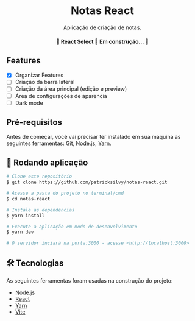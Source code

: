 <h1 align="center">Notas React</h1>

<p align="center">Aplicação de criação de notas.</p>

<h4 align="center"> 
	🚧  React Select 🚀 Em construção...  🚧
</h4>

## Features

- [x] Organizar Features
- [ ] Criação da barra lateral
- [ ] Criação da área principal (edição e preview)
- [ ] Área de configurações de aparencia
- [ ] Dark mode

## Pré-requisitos

Antes de começar, você vai precisar ter instalado em sua máquina as seguintes ferramentas:
[Git](https://git-scm.com), [Node.js](https://nodejs.org/en/), [Yarn](https://yarnpkg.com/). 

## 🎲 Rodando aplicação

```bash
# Clone este repositório
$ git clone https://github.com/patricksilvy/notas-react.git

# Acesse a pasta do projeto no terminal/cmd
$ cd notas-react

# Instale as dependências
$ yarn install

# Execute a aplicação em modo de desenvolvimento
$ yarn dev

# O servidor inciará na porta:3000 - acesse <http://localhost:3000>
```
## 🛠 Tecnologias

As seguintes ferramentas foram usadas na construção do projeto:

- [Node.js](https://nodejs.org/en/)
- [React](https://pt-br.reactjs.org/)
- [Yarn](https://yarnpkg.com/)
- [Vite](https://vitejs.dev/)
